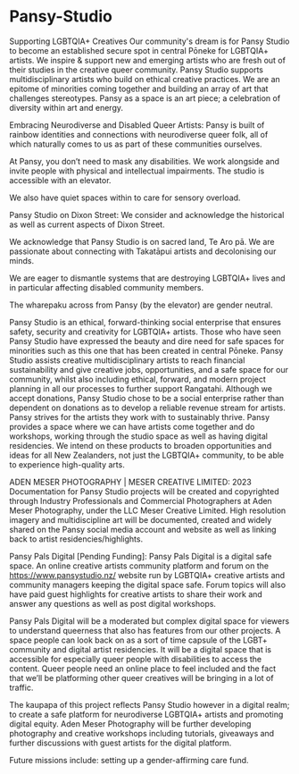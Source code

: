 # Pansy-Studio
Supporting LGBTQIA+ Creatives
Our community's dream is for Pansy Studio to become an established secure spot in central Pōneke for LGBTQIA+ artists. 
We inspire & support new and emerging artists who are fresh out of their studies in the creative queer community.
Pansy Studio supports multidisciplinary artists who build on ethical creative practices. 
We are an epitome of minorities coming together and building an array of art that challenges stereotypes. 
Pansy as a space is an art piece; a celebration of diversity within art and energy. 


Embracing Neurodiverse and Disabled Queer Artists:
Pansy is built of rainbow identities and connections with neurodiverse queer folk, all of which naturally comes to us as part of these communities ourselves.

At Pansy, you don’t need to mask any disabilities. We work alongside and invite people with physical and intellectual impairments. The studio is accessible with an elevator.

We also have quiet spaces within to care for sensory overload.

Pansy Studio on Dixon Street:
We consider and acknowledge the historical as well as current aspects of Dixon Street.

We acknowledge that Pansy Studio is on sacred land, Te Aro pā. We are passionate about connecting with Takatāpui artists and decolonising our minds.  

We are eager to dismantle systems that are destroying LGBTQIA+ lives and in particular affecting disabled community members.

The wharepaku across from Pansy (by the elevator) are gender neutral. 

Pansy Studio is an ethical, forward-thinking social enterprise that ensures safety, security and creativity for 
LGBTQIA+ artists.
Those who have seen Pansy Studio have expressed the beauty and dire need for safe spaces for minorities such 
as this one that has been created in central Pōneke.
Pansy Studio assists creative multidisciplinary artists to reach financial sustainability and give creative jobs, 
opportunities, and a safe space for our community, whilst also including ethical, forward, and modern project 
planning in all our processes to further support Rangatahi.
Although we accept donations, Pansy Studio chose to be a social enterprise rather than dependent on 
donations as to develop a reliable revenue stream for artists. Pansy strives for the artists they work with to 
sustainably thrive.
Pansy provides a space where we can have artists come together and do workshops, working through the studio 
space as well as having digital residencies. We intend on these products to broaden opportunities and ideas for 
all New Zealanders, not just the LGBTQIA+ community, to be able to experience high-quality arts.

ADEN MESER PHOTOGRAPHY | MESER CREATIVE LIMITED:
2023 Documentation for Pansy Studio projects will be created and copyrighted through Industry Professionals and Commercial 
Photographers at Aden Meser Photography, under the LLC Meser Creative Limited.
High resolution imagery and multidiscipline art will be documented, created and widely shared on the Pansy 
social media account and website as well as linking back to artist residencies/highlights.

Pansy Pals Digital [Pending Funding]:
Pansy Pals Digital is a digital safe space. An online creative artists community platform and forum on 
the https://www.pansystudio.nz/ website run by LGBTQIA+ creative artists and community managers 
keeping the digital space safe. Forum topics will also have paid guest highlights for creative artists to 
share their work and answer any questions as well as post digital workshops.

Pansy Pals Digital will be a moderated but complex digital space for viewers to understand queerness
that also has features from our other projects. A space people can look back on as a sort of time 
capsule of the LGBT+ community and digital artist residencies. It will be a digital space that is 
accessible for especially queer people with disabilities to access the content. 
Queer people need an online place to feel included and the fact that we’ll be platforming other queer 
creatives will be bringing in a lot of traffic.

The kaupapa of this project reflects Pansy Studio however in a digital realm; to create a safe platform 
for neurodiverse LGBTQIA+ artists and promoting digital equity.
Aden Meser Photography will be further developing photography and creative workshops including 
tutorials, giveaways and further discussions with guest artists for the digital platform.

Future missions include: setting up a gender-affirming care fund.
